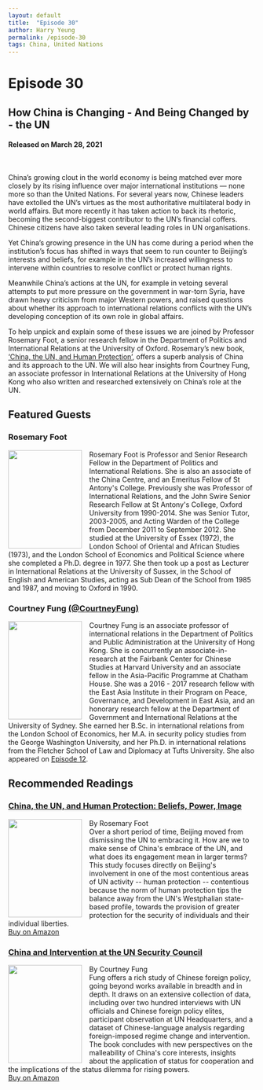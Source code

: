 ```yaml
---
layout: default
title:  "Episode 30"
author: Harry Yeung
permalink: /episode-30
tags: China, United Nations
---
```


<head>
  <meta name="twitter:card" content="summary" />
  <meta name="twitter:site" content="@AsiaMattersPod" />
  <meta name="twitter:title" content="Episode 30 | How China is Changing - And Being Changed by - the UN" />
  <meta name="twitter:description" content="China’s growing clout in the world economy is being matched ever more closely by its rising influence over major international institutions — none more so than the United Nations. For several years now, Chinese leaders have extolled the UN’s virtues as the most authoritative multilateral body in world affairs." />
  <meta name="twitter:image" content="https://user-images.githubusercontent.com/67763587/97117453-1b73b880-16c1-11eb-8dfb-30e8781bf66c.png" />

  <title>Episode 30 | How is China Changing - And Being Changed by - the UN</title>

  <meta name="description"
  content="China’s growing clout in the world economy is being matched ever more closely by its rising influence over major international institutions — none more so than the United Nations. For several years now, Chinese leaders have extolled the UN’s virtues as the most authoritative multilateral body in world affairs.">
</head>

# Episode 30
## How China is Changing - And Being Changed by - the UN
#### Released on March 28, 2021

<div id="buzzsprout-player-8136424"></div>
<script src="https://www.buzzsprout.com/699187/8136424-how-is-china-changing-and-being-changed-by-the-un.js?container_id=buzzsprout-player-8136424&player=small" type="text/javascript" charset="utf-8"></script>
<br>

China’s growing clout in the world economy is being matched ever more closely by its rising influence over major international institutions — none more so than the United Nations. For several years now, Chinese leaders have extolled the UN’s virtues as the most authoritative multilateral body in world affairs. But more recently it has taken action to back its rhetoric, becoming the second-biggest contributor to the UN’s financial coffers. Chinese citizens have also taken several leading roles in UN organisations.

Yet China’s growing presence in the UN has come during a period when the institution’s focus has shifted in ways that seem to run counter to Beijing’s interests and beliefs, for example in the UN’s increased willingness to intervene within countries to resolve conflict or protect human rights.

Meanwhile China’s actions at the UN, for example in vetoing several attempts to put more pressure on the government in war-torn Syria, have drawn heavy criticism from major Western powers, and raised questions about whether its approach to international relations conflicts with the UN’s developing conception of its own role in global affairs.

To help unpick and explain some of these issues we are joined by Professor Rosemary Foot, a senior research fellow in the Department of Politics and International Relations at the University of Oxford. Rosemary’s new book, [‘China, the UN, and Human Protection’](https://amzn.to/3m3GWjS), offers a superb analysis of China and its approach to the UN. We will also hear insights from Courtney Fung, an associate professor in International Relations at the University of Hong Kong who also written and researched extensively on China’s role at the UN.

## Featured Guests

### Rosemary Foot

<img src="https://www.sant.ox.ac.uk/sites/default/files/styles/person_node_profile_image/public/profile-images/image001.png?itok=JJ0fFcV9"
  style="width:150px;height:200px;margin-right:15px;"
  align="left" />
  <p>Rosemary Foot is Professor and Senior Research Fellow in the Department of Politics and International Relations. She is also an associate of the China Centre, and an Emeritus Fellow of St Antony's College. Previously she was Professor of International Relations, and the John Swire Senior Research Fellow at St Antony's College, Oxford University from 1990-2014. She was Senior Tutor, 2003-2005, and Acting Warden of the College from December 2011 to September 2012. She studied at the University of Essex (1972), the London School of Oriental and African Studies (1973), and the London School of Economics and Political Science where she completed a Ph.D. degree in 1977. She then took up a post as Lecturer in International Relations at the University of Sussex, in the School of English and American Studies, acting as Sub Dean of the School from 1985 and 1987, and moving to Oxford in 1990.</p>

### Courtney Fung [(@CourtneyFung)](https://twitter.com/CourtneyFung)

<img src="https://user-images.githubusercontent.com/67763587/89990868-d5699580-dc37-11ea-8674-7b16176c8703.png"
  style="width:150px;height:200px;margin-right:15px;"
  align="left" />
  <p>Courtney Fung is an associate professor of international relations in the Department of Politics and Public Administration at the University of Hong Kong. She is concurrently an associate-in-research at the Fairbank Center for Chinese Studies at Harvard University and an associate fellow in the Asia-Pacific Programme at Chatham House. She was a 2016 - 2017 research fellow with the East Asia Institute in their Program on Peace, Governance, and Development in East Asia, and an honorary research fellow at the Department of Government and International Relations at the University of Sydney. She earned her B.Sc. in international relations from the London School of Economics, her M.A. in security policy studies from the George Washington University, and her Ph.D. in international relations from the Fletcher School of Law and Diplomacy at Tufts University. She also appeared on <a href="/episode-12">Episode 12</a>.</p>

## Recommended Readings

### [China, the UN, and Human Protection: Beliefs, Power, Image](https://amzn.to/3m3GWjS)

<a href="https://amzn.to/3m3GWjS">
<img src="{{site.url}}/assets/img/books/china_un_human.png"
  style="width:150px;height:200px;margin-right:15px;"
  align="left" /> </a>
  By Rosemary Foot
  <br> Over a short period of time, Beijing moved from dismissing the UN to embracing it. How are we to make sense of China's embrace of the UN, and what does its engagement mean in larger terms? This study focuses directly on Beijing's involvement in one of the most contentious areas of UN activity -- human protection -- contentious because the norm of human protection tips the balance away from the UN's Westphalian state-based profile, towards the provision of greater protection for the security of individuals and their individual liberties.
  <br> <a href="https://amzn.to/3m3GWjS">Buy on Amazon</a>

### [China and Intervention at the UN Security Council](https://amzn.to/31B9KXP)

<a href="https://amzn.to/31B9KXP">
<img src="{{site.url}}/assets/img/books/china-intervention.png"
  style="width:150px;height:200px;margin-right:15px;"
  align="left" /> </a>
  By Courtney Fung
  <br> Fung offers a rich study of Chinese foreign policy, going beyond works available in breadth and in depth. It draws on an extensive collection of data, including over two hundred interviews with UN officials and Chinese foreign policy elites, participant observation at UN Headquarters, and a dataset of Chinese-language analysis regarding foreign-imposed regime change and intervention. The book concludes with new perspectives on the malleability of China's core interests, insights about the application of status for cooperation and the implications of the status dilemma for rising powers.
  <br> <a href="https://amzn.to/31B9KXP">Buy on Amazon</a>
